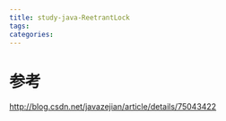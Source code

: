 ```yaml
---
title: study-java-ReetrantLock
tags:
categories:
---
```















# 参考
http://blog.csdn.net/javazejian/article/details/75043422